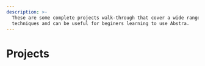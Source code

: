 ```yaml
---
description: >-
  These are some complete projects walk-through that cover a wide range of
  techniques and can be useful for beginers learning to use Abstra.
---
```


# Projects

